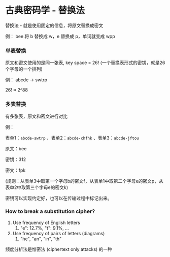 # 古典密码学 - 替换法

替换法 - 就是使用固定的信息，将原文替换成密文

例： bee 将 b 替换成 w，e 替换成 p，单词就变成 wpp

### 单表替换

原文和密文使用的是同一张表, key space = 26! (一个替换表形式的密钥，就是26个字母的一个排列)

例： abcde → swtrp

26! ≈ 2^88

### 多表替换

有多张表，原文和密文进行对比

例： 

表单1：`abcde-swtrp` 、表单2：`abcde-chfhk` 、表单3：`abcde-jftou`

原文：bee 

密钥：312 

密文：fpk

(规则：从表单3中取第一个字母b的密文f，从表单1中取第二个字母e的密文p，从表单2中取第三个字母e的密文k)

密钥可以实现约定好，也可以在传输过程中标记出来。

### How to break a substitution cipher?

1. Use frequency of English letters
   1. "e": 12.7%, "t": 9.1%, ...
2. Use frequency of pairs of letters (diagrams)
   1. "he", "an", "in", "th"

频度分析法是惟密法 (ciphertext only attacks) 的一种
